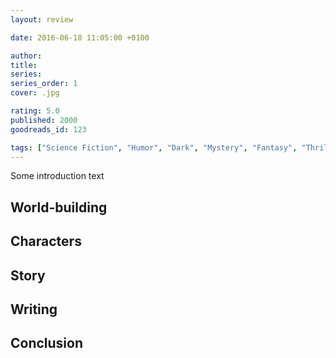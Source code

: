 ```yaml
---
layout: review

date: 2016-06-18 11:05:00 +0100

author: 
title: 
series: 
series_order: 1
cover: .jpg

rating: 5.0
published: 2000
goodreads_id: 123

tags: ["Science Fiction", "Humor", "Dark", "Mystery", "Fantasy", "Thriller", "Short Story"]
---
```


Some introduction text

<!--more-->

## World-building

## Characters

## Story

## Writing

## Conclusion
